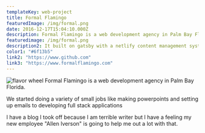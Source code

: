 ```yaml
---
templateKey: web-project
title: Formal Flamingo
featuredImage: /img/formal.png
date: 2016-12-17T15:04:10.000Z
description: Formal Flamingo is a web development agency in Palm Bay Florida. It is owned my me and my wife and started it 2007. 
featuredimage: /img/formal.png
description2: It built on gatsby with a netlify content management system. 
color1: "#6f13b5"
link2: "https://www.github.com"
link3: "https://www.formalflamingo.com"
---
```


![flavor wheel](/img/formal.png)
Formal Flamingo is a web development agency in Palm Bay Florida. 

We started doing a variety of small jobs like making powerpoints and setting up emails to developing full stack applications

I have a blog I took off because I am terrible writer but I have a feeling my new employee     "Allen Iverson" is going to help me out a lot with that. 